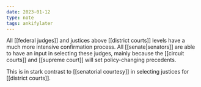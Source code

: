 ```yaml
---
date: 2023-01-12
type: note
tags: ankifylater
---
```


All [[federal judges]] and justices above [[district courts]] levels have a much more intensive confirmation process. All [[senate|senators]] are able to have an input in selecting these judges, mainly because the [[circuit courts]] and [[supreme court]] will set policy-changing precedents.

This is in stark contrast to [[senatorial courtesy]] in selecting justices for [[district courts]].

